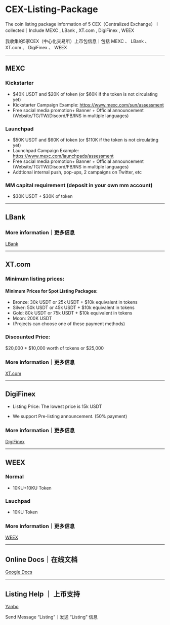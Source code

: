 # CEX-Listing-Package
The coin listing package information of 5 CEX（Centralized Exchange） I collected｜Include MEXC , LBank , XT.com , DigiFinex , WEEX

我收集的5家CEX（中心化交易所）上币包信息｜包括 MEXC 、 LBank 、 XT.com 、 DigiFinex 、 WEEX

---

## MEXC
### Kickstarter
- $40K USDT and $20K of token (or $60K if the token is not circulating yet)
- Kickstarter Campaign Example: https://www.mexc.com/sun/assessment
- Free social media promotion+ Banner + Official announcement (Website/TG/TW/Discord/FB/INS in multiple languages)

### Launchpad
- $50K USDT and $60K of token (or $110K if the token is not circulating yet)
- Launchpad Campaign Example: https://www.mexc.com/launchpads/assessment
- Free social media promotion+ Banner + Official announcement (Website/TG/TW/Discord/FB/INS in multiple languages)
- Addtional internal push, pop-ups, 2 campaigns on Twitter, etc

### MM capital requirement (deposit in your own mm account)
- $30K USDT + $30K of token

---

## LBank

### More information｜更多信息

[LBank](https://github.com/yanboishere/CEX-Listing-Package/tree/master/LBank)

---



## XT.com

### Minimum listing prices:
#### Minimum Prices for Spot Listing Packages:
- Bronze: 30k USDT or 25k USDT + $10k equivalent in tokens
- Silver: 50k USDT or 45k USDT + $10k equivalent in tokens
- Gold: 80k USDT or 75k USDT + $10k equivalent in tokens
- Moon: 200K USDT
- (Projects can choose one of these payment methods)
  

### Discounted Price:
$20,000 + $10,000 worth of tokens or $25,000

### More information｜更多信息
[XT.com](https://github.com/yanboishere/CEX-Listing-Package/tree/master/XT.com)

---


## DigiFinex

- Listing Price: The lowest price is 15k USDT

- We support Pre-listing announcement. (50% payment)

### More information｜更多信息

[DigiFinex](https://github.com/yanboishere/CEX-Listing-Package/tree/master/DigiFinex)

---



## WEEX

### Normal
- 10KU+10KU Token

### Lauchpad
- 10KU Token

### More information｜更多信息
[WEEX](https://github.com/yanboishere/CEX-Listing-Package/tree/master/WEEX)

---

## Online Docs｜在线文档

[Google Docs](https://docs.google.com/document/d/1HymslDgL2WpvUTwIreJGDOKvfH8vOGN7sBzyEvvOcas/edit?usp=sharing)

---


## Listing Help ｜ 上币支持

[Yanbo](https://t.me/yanbowang)

Send Message “Listing”｜发送 “Listing” 信息

